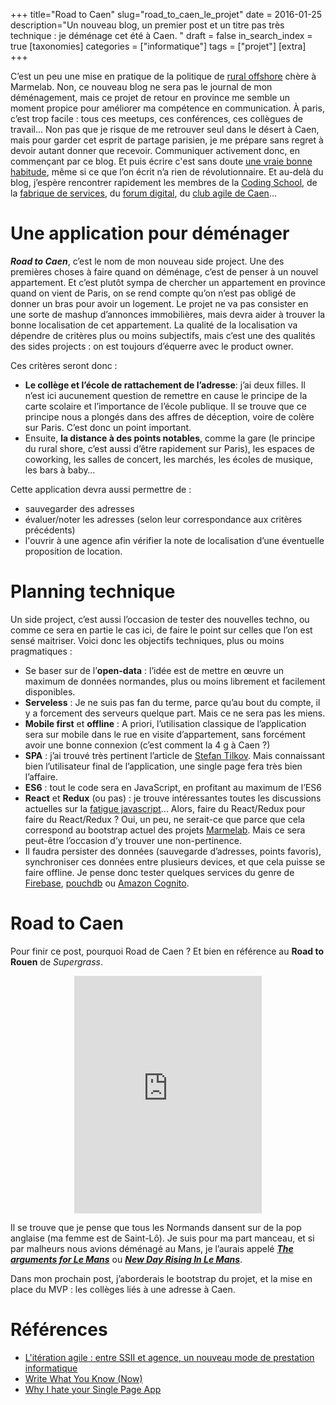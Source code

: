 +++
title="Road to Caen"
slug="road_to_caen_le_projet"
date = 2016-01-25
description="Un nouveau blog, un premier post et un titre pas très technique : je déménage cet été à Caen. "
draft = false
in_search_index = true
[taxonomies]
categories = ["informatique"]
tags = ["projet"]
[extra]
+++

C’est un peu une mise en pratique de la politique de [rural offshore](#rural_offshore) chère à Marmelab. Non, ce nouveau blog ne sera pas le journal de mon déménagement, mais ce projet de retour en province me semble un moment propice pour améliorer ma compétence en communication.
À paris, c’est trop facile : tous ces meetups, ces conférences, ces collègues de travail... Non pas que je risque de me retrouver seul dans le désert à Caen, mais pour garder cet esprit de partage parisien, je me prépare sans regret à devoir autant donner que recevoir.
Communiquer activement donc, en commençant par ce blog. Et puis écrire c'est sans doute [une vraie bonne habitude](#ecrire), même si ce que l’on écrit n’a rien de révolutionnaire.
Et au-delà du blog, j’espère rencontrer rapidement les membres de la [Coding School](http://www.meetup.com/fr-FR/Coding-School-Meetup-Group), de la [fabrique de services](http://www.meetup.com/fr-FR/Fabrique-de-services-Normandy-Frenchtech/), du [forum digital](http://www.forum-digital.fr/), du [club agile de Caen](http://www.club-agile-caen.fr/)...

# Une application pour déménager
***Road to Caen***, c’est le nom de mon nouveau side project. Une des premières choses à faire quand on déménage, c’est de penser à un nouvel appartement. Et c’est plutôt sympa de chercher un appartement en province quand on vient de Paris, on se rend compte qu’on n’est pas obligé de donner un bras pour avoir un logement. Le projet ne va pas consister en une sorte de mashup d’annonces immobilières, mais devra aider à trouver la bonne localisation de cet appartement. La qualité de la localisation va dépendre de critères plus ou moins subjectifs, mais c’est une des qualités des sides projects : on est toujours d’équerre avec le product owner.

Ces critères seront donc :

* **Le collège et l’école de rattachement de l’adresse**: j’ai deux filles. Il n’est ici aucunement question de remettre en cause le principe de la carte scolaire et l’importance de l’école publique. Il se trouve que ce principe nous a plongés dans des affres de déception, voire de colère sur Paris. C’est donc un point important.
* Ensuite, **la distance à des points notables**, comme la gare (le principe du rural shore, c’est aussi d’être rapidement sur Paris), les espaces de coworking, les salles de concert, les marchés, les écoles de musique, les bars à baby…

Cette application devra aussi permettre de :

* sauvegarder des adresses
* évaluer/noter les adresses (selon leur correspondance aux critères précédents)
* l'ouvrir à une agence afin vérifier la note de localisation d’une éventuelle proposition de location.

# Planning technique
Un side project, c’est aussi l’occasion de tester des nouvelles techno, ou comme ce sera en partie le cas ici, de faire le point sur celles que l’on est sensé maitriser. Voici donc les objectifs techniques, plus ou moins pragmatiques :

* Se baser sur de l’**open-data** : l’idée est de mettre en œuvre un maximum de données normandes, plus ou moins librement et facilement disponibles.
* **Serveless** : Je ne suis pas fan du terme, parce qu’au bout du compte, il y a forcement des serveurs quelque part. Mais ce ne sera pas les miens.
* **Mobile first** et **offline** : A priori, l’utilisation classique de l’application sera sur mobile dans le rue en visite d’appartement, sans forcément avoir une bonne connexion (c’est comment la 4 g à Caen ?)
* **SPA** : j’ai trouvé très pertinent l’article de [Stefan Tilkov](#hate_spa). Mais connaissant bien l’utilisateur final de l’application, une single page fera très bien l’affaire.
* **ES6** : tout le code sera en JavaScript, en profitant au maximum de l’ES6
* **React** et **Redux** (ou pas) : je trouve intéressantes toutes les discussions actuelles sur la [fatigue javascript](https://medium.com/search?q=javascript%20fatigue)… Alors, faire du React/Redux pour faire du React/Redux ? Oui, un peu, ne serait-ce que parce que cela correspond au bootstrap actuel des projets [Marmelab](http://marmelab.com/). Mais ce sera peut-être l’occasion d’y trouver une non-pertinence.
* Il faudra persister des données (sauvegarde d’adresses, points favoris), synchroniser ces données entre plusieurs devices, et que cela puisse se faire offline. Je pense donc tester quelques services du genre de [Firebase](https://www.firebase.com), [pouchdb](http://pouchdb.com/) ou [Amazon Cognito](http://aws.amazon.com/fr/cognito/).

# Road to Caen
Pour finir ce post, pourquoi Road de Caen ? Et bien en référence au **Road to Rouen** de *Supergrass*.

<center><iframe src="https://embed.spotify.com/?uri=spotify:album:7HBzTTfJhW9sis8yvgxmL6&view=coverart" width="300" height="380" frameborder="0" allowtransparency="true"></iframe></center>

Il se trouve que je pense que tous les Normands dansent sur de la pop anglaise (ma femme est de Saint-Lô). Je suis pour ma part manceau, et si par malheurs nous avions déménagé au Mans, je l’aurais appelé [***The arguments for Le Mans***](https://open.spotify.com/album/2bU6BaHfovn3rvxxxHSkWd) ou [***New Day Rising In Le Mans***](https://open.spotify.com/album/2eOu9QDLP2MoO04ZtII2Vm).

Dans mon prochain post, j’aborderais le bootstrap du projet, et la mise en place du MVP : les collèges liés à une adresse à Caen.


# Références

* <a name="rural_offshore"></a>[L'itération agile : entre SSII et agence, un nouveau mode de prestation informatique](http://marmelab.com/blog/2015/06/11/iteration-agile.html)
* <a name="ecrire"></a>[Write What You Know (Now)](http://alistapart.com/column/write-what-you-know-now)
* <a name="hate_spa"></a>[Why I hate your Single Page App](https://medium.com/@stilkov/why-i-hate-your-single-page-app-f08bb4ff9134#.bzfye46vx)
